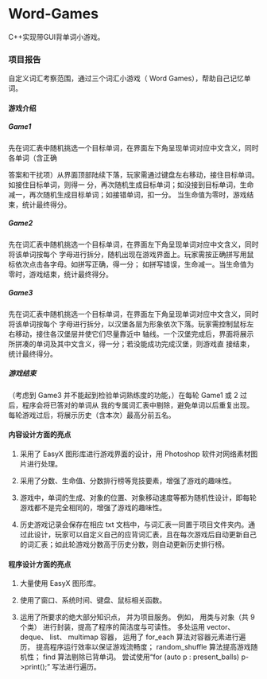 # Word-Games
 C++实现带GUI背单词小游戏。


### 项目报告


自定义词汇考察范围，通过三个词汇小游戏（ Word Games），帮助自己记忆单词。

#### 游戏介绍

##### Game1

先在词汇表中随机挑选一个目标单词，在界面左下角呈现单词对应中文含义，同时各单词（含正确

答案和干扰项）从界面顶部陆续下落，玩家需通过键盘左右移动，接住目标单词。如接住目标单词，则得一
分，再次随机生成目标单词；如没接到目标单词，生命减一，再次随机生成目标单词；如接错单词，扣一分。
当生命值为零时，游戏结束，统计最终得分。

##### Game2

先在词汇表中随机挑选一个目标单词，在界面左下角呈现单词对应中文含义，同时将该单词按每个
字母进行拆分，随机出现在游戏界面上。玩家需按正确拼写用鼠标依次点击各字母。如拼写正确，得一分；
如拼写错误，生命减一。当生命值为零时，游戏结束，统计最终得分。

##### Game3

先在词汇表中随机挑选一个目标单词，在界面左下角呈现单词对应中文含义，同时将该单词按每个
字母进行拆分，以汉堡各层为形象依次下落。玩家需控制鼠标左右移动，接住各汉堡层并使它们尽量靠近中
轴线。一个汉堡完成后，界面将展示所拼凑的单词及其中文含义，得一分；若没能成功完成汉堡，则游戏直
接结束，统计最终得分。

##### 游戏结束

（考虑到 Game3 并不能起到检验单词熟练度的功能，）在每轮 Game1 或 2 过后，程序会将已答对的单词从
我的专属词汇表中剔除，避免单词以后重复出现。
每轮游戏过后，将展示历史（含本次）最高分前五名。

#### 内容设计方面的亮点

1. 采用了 EasyX 图形库进行游戏界面的设计，用 Photoshop 软件对网络素材图片进行处理。

2. 采用了分数、生命值、分数排行榜等竞技要素，增强了游戏的趣味性。

3. 游戏中，单词的生成、对象的位置、对象移动速度等都为随机性设计，即每轮游戏都不是完全相同的，增强了游戏的趣味性。
  
4. 历史游戏记录会保存在相应 txt 文档中，与词汇表一同置于项目文件夹内。通过此设计，玩家可以自定义自己的应背词汇表，且在每次游戏后自动更新自己的词汇表；如此轮游戏分数高于历史分数，则自动更新历史排行榜。

#### 程序设计方面的亮点

1. 大量使用 EasyX 图形库。

2. 使用了窗口、系统时间、键盘、鼠标相关函数。

3. 运用了所要求的绝大部分知识点， 并为项目服务。
    例如， 用类与对象（共 9 个类） 进行封装，提高了程序的简洁度与可读性。
    多处运用 vector、 deque、 list、 multimap 容器， 运用了 for_each 算法对容器元素进行遍历， 提高程序运行效率以保证游戏流畅度； random_shuffle 算法提高游戏随机性； find 算法剔除已背单词。
    尝试使用“for (auto p : present_balls) p->print();” 写法进行遍历。  